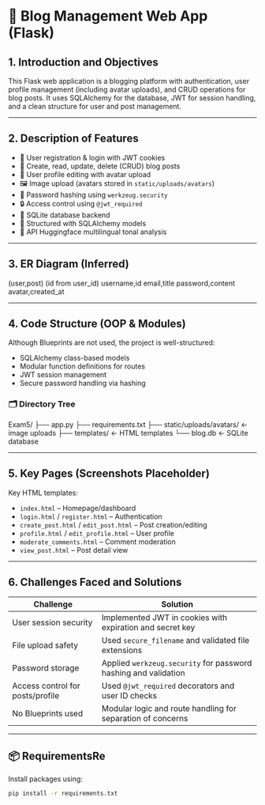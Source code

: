 # 📝 Blog Management Web App (Flask)

## 1. Introduction and Objectives
This Flask web application is a blogging platform with authentication, user profile management (including avatar uploads), and CRUD operations for blog posts. It uses SQLAlchemy for the database, JWT for session handling, and a clean structure for user and post management.

---

## 2. Description of Features

- 🔐 User registration & login with JWT cookies  
- 📝 Create, read, update, delete (CRUD) blog posts  
- 🧑 User profile editing with avatar upload  
- 🖼️ Image upload (avatars stored in `static/uploads/avatars`)  
- 🧠 Password hashing using `werkzeug.security`  
- 🔒 Access control using `@jwt_required`  
- 💾 SQLite database backend  
- 🧱 Structured with SQLAlchemy models
- 🤖 API Huggingface multilingual tonal analysis
  
---
## 3. ER Diagram (Inferred)
(user,post)
(id from user_id)
username,id
email,title
password,content
avatar,created_at

---

## 4. Code Structure (OOP & Modules)

Although Blueprints are not used, the project is well-structured:

- SQLAlchemy class-based models  
- Modular function definitions for routes  
- JWT session management  
- Secure password handling via hashing  

### 🗂 Directory Tree
Exam5/
├── app.py
├── requirements.txt
├── static/uploads/avatars/ ← image uploads
├── templates/ ← HTML templates
└── blog.db ← SQLite database


---

## 5. Key Pages (Screenshots Placeholder)

Key HTML templates:

- `index.html` – Homepage/dashboard  
- `login.html` / `register.html` – Authentication  
- `create_post.html` / `edit_post.html` – Post creation/editing  
- `profile.html` / `edit_profile.html` – User profile  
- `moderate_comments.html` – Comment moderation  
- `view_post.html` – Post detail view  

---

## 6. Challenges Faced and Solutions

| Challenge                         | Solution                                                                 |
|----------------------------------|--------------------------------------------------------------------------|
| User session security            | Implemented JWT in cookies with expiration and secret key                |
| File upload safety               | Used `secure_filename` and validated file extensions                     |
| Password storage                 | Applied `werkzeug.security` for password hashing and validation          |
| Access control for posts/profile | Used `@jwt_required` decorators and user ID checks                       |
| No Blueprints used               | Modular logic and route handling for separation of concerns              |

---

## 📦 RequirementsRe

Install packages using:

```bash
pip install -r requirements.txt


